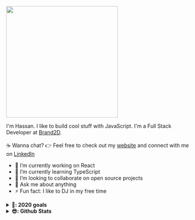 <img src="https://media.giphy.com/media/3hxk2aOwWmfOU/giphy.gif" width="300px">

I'm Hassan. I like to build cool stuff with JavaScript. I'm a Full Stack Developer at <a href="https://brand2d.com" target="_blank">Brand2D</a>. <br><br>:coffee: Wanna chat? :point_right: Feel free to check out my <a href="https://hassanmuhashamy.com" target="_blank">website</a> and connect with me on <a href="https://www.linkedin.com/in/hassanmuhashamy/" target="_blank">LinkedIn</a>

- 🔭 I’m currently working on React
- 🌱 I’m currently learning TypeScript
- 👯 I’m looking to collaborate on open source projects
- 💬 Ask me about anything
- ⚡ Fun fact: I like to DJ in my free time

<details>
  <summary><b>🥅: 2020 goals</b></summary>
  I want to learn how to make cross platform mobile apps and build full stack serverless web apps.
</details>

<details>
  <summary><b>😎: Github Stats</b></summary>

  <img align="left" alt="Hassan Masoud's Github Stats" src="https://github-readme-stats.vercel.app/api?username=HassanMasoud&show_icons=true&hide_border=true" />

</details>

